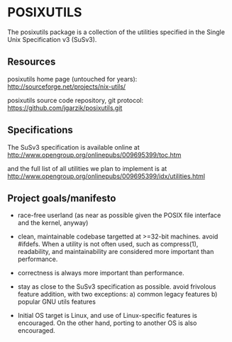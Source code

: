 
# POSIXUTILS

The posixutils package is a collection of the utilities specified in the
Single Unix Specification v3 (SuSv3).

## Resources

posixutils home page (untouched for years):
	http://sourceforge.net/projects/nix-utils/

posixutils source code repository, git protocol:
	https://github.com/jgarzik/posixutils.git

## Specifications

The SuSv3 specification is available online at
http://www.opengroup.org/onlinepubs/009695399/toc.htm

and the full list of all utilities we plan to implement is at
http://www.opengroup.org/onlinepubs/009695399/idx/utilities.html

## Project goals/manifesto

* race-free userland (as near as possible given the POSIX file interface
  and the kernel, anyway)

* clean, maintainable codebase targetted at >=32-bit machines.
  avoid #ifdefs.  When a utility is not often used, such as
  compress(1), readability, and maintainability are considered more
  important than performance.

* correctness is always more important than performance.

* stay as close to the SuSv3 specification as possible. avoid frivolous
  feature addition, with two exceptions:
	a) common legacy features
	b) popular GNU utils features

* Initial OS target is Linux, and use of Linux-specific features is
  encouraged.  On the other hand, porting to another OS is also
  encouraged.

